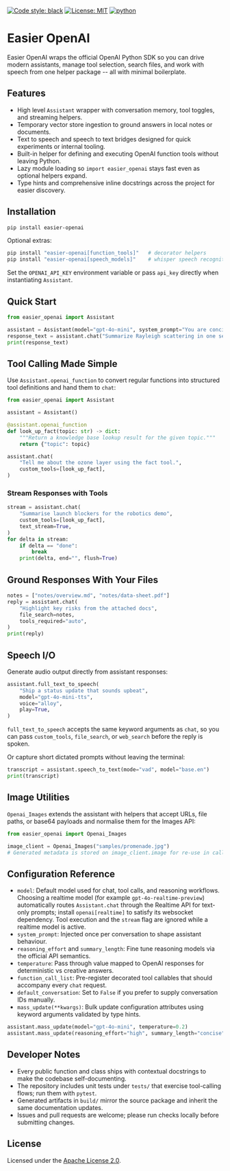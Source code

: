 [![Code style: black](https://img.shields.io/badge/code%20style-black-000000.svg)](https://github.com/psf/black) [![License: MIT](https://img.shields.io/badge/License-MIT-yellow.svg)](https://opensource.org/licenses/MIT) [![python](https://img.shields.io/badge/Python-3.13-3776AB.svg?style=flat&logo=python&logoColor=white)](https://www.python.org)



# Easier OpenAI

Easier OpenAI wraps the official OpenAI Python SDK so you can drive modern assistants, manage tool selection, search files, and work with speech from one helper package -- all with minimal boilerplate.

## Features
- High level `Assistant` wrapper with conversation memory, tool toggles, and streaming helpers.
- Temporary vector store ingestion to ground answers in local notes or documents.
- Text to speech and speech to text bridges designed for quick experiments or internal tooling.
- Built-in helper for defining and executing OpenAI function tools without leaving Python.
- Lazy module loading so `import easier_openai` stays fast even as optional helpers expand.
- Type hints and comprehensive inline docstrings across the project for easier discovery.

## Installation
```bash
pip install easier-openai
```

Optional extras:
```bash
pip install "easier-openai[function_tools]"   # decorator helpers
pip install "easier-openai[speech_models]"    # whisper speech recognition models
```

Set the `OPENAI_API_KEY` environment variable or pass `api_key` directly when instantiating `Assistant`.

## Quick Start
```python
from easier_openai import Assistant

assistant = Assistant(model="gpt-4o-mini", system_prompt="You are concise.")
response_text = assistant.chat("Summarize Rayleigh scattering in one sentence.")
print(response_text)
```

## Tool Calling Made Simple
Use `Assistant.openai_function` to convert regular functions into structured tool definitions and hand them to `chat`:

```python
from easier_openai import Assistant

assistant = Assistant()

@assistant.openai_function
def look_up_fact(topic: str) -> dict:
    """Return a knowledge base lookup result for the given topic."""
    return {"topic": topic}

assistant.chat(
    "Tell me about the ozone layer using the fact tool.",
    custom_tools=[look_up_fact],
)
```

### Stream Responses with Tools
```python
stream = assistant.chat(
    "Summarise launch blockers for the robotics demo",
    custom_tools=[look_up_fact],
    text_stream=True,
)
for delta in stream:
    if delta == "done":
        break
    print(delta, end="", flush=True)
```

## Ground Responses With Your Files
```python
notes = ["notes/overview.md", "notes/data-sheet.pdf"]
reply = assistant.chat(
    "Highlight key risks from the attached docs",
    file_search=notes,
    tools_required="auto",
)
print(reply)
```

## Speech I/O
Generate audio output directly from assistant responses:

```python
assistant.full_text_to_speech(
    "Ship a status update that sounds upbeat",
    model="gpt-4o-mini-tts",
    voice="alloy",
    play=True,
)
```

`full_text_to_speech` accepts the same keyword arguments as `chat`, so you can pass
`custom_tools`, `file_search`, or `web_search` before the reply is spoken.

Or capture short dictated prompts without leaving the terminal:

```python
transcript = assistant.speech_to_text(mode="vad", model="base.en")
print(transcript)
```

## Image Utilities
`Openai_Images` extends the assistant with helpers that accept URLs, file paths, or base64 payloads and normalise them for the Images API:

```python
from easier_openai import Openai_Images

image_client = Openai_Images("samples/promenade.jpg")
# Generated metadata is stored on image_client.image for re-use in calls.
```

## Configuration Reference
- `model`: Default model used for chat, tool calls, and reasoning workflows. Choosing a realtime
  model (for example `gpt-4o-realtime-preview`) automatically routes `Assistant.chat` through the
  Realtime API for text-only prompts; install `openai[realtime]` to satisfy its websocket dependency.
  Tool execution and the `stream` flag are ignored while a realtime model is active.
- `system_prompt`: Injected once per conversation to shape assistant behaviour.
- `reasoning_effort` and `summary_length`: Fine tune reasoning models via the official API semantics.
- `temperature`: Pass through value mapped to OpenAI responses for deterministic vs creative answers.
- `function_call_list`: Pre-register decorated tool callables that should accompany every `chat` request.
- `default_conversation`: Set to `False` if you prefer to supply conversation IDs manually.
- `mass_update(**kwargs)`: Bulk update configuration attributes using keyword arguments validated by type hints.
```python
assistant.mass_update(model="gpt-4o-mini", temperature=0.2)
assistant.mass_update(reasoning_effort="high", summary_length="concise")
```


## Developer Notes
- Every public function and class ships with contextual docstrings to make the codebase self-documenting.
- The repository includes unit tests under `tests/` that exercise tool-calling flows; run them with `pytest`.
- Generated artifacts in `build/` mirror the source package and inherit the same documentation updates.
- Issues and pull requests are welcome; please run checks locally before submitting changes.

## License
Licensed under the [Apache License 2.0](LICENSE).
